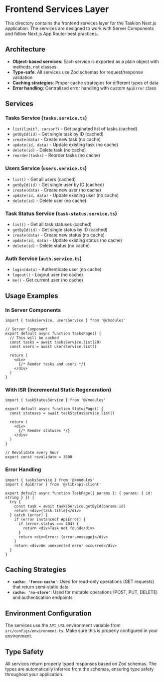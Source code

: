 # Frontend Services Layer

This directory contains the frontend services layer for the Taskion Next.js application. The services are designed to work with Server Components and follow Next.js App Router best practices.

## Architecture

- **Object-based services**: Each service is exported as a plain object with methods, not classes
- **Type-safe**: All services use Zod schemas for request/response validation
- **Caching strategies**: Proper cache strategies for different types of data
- **Error handling**: Centralized error handling with custom `ApiError` class

## Services

### Tasks Service (`tasks.service.ts`)
- `list(limit?, cursor?)` - Get paginated list of tasks (cached)
- `getById(id)` - Get single task by ID (cached)
- `create(data)` - Create new task (no cache)
- `update(id, data)` - Update existing task (no cache)
- `delete(id)` - Delete task (no cache)
- `reorder(tasks)` - Reorder tasks (no cache)

### Users Service (`users.service.ts`)
- `list()` - Get all users (cached)
- `getById(id)` - Get single user by ID (cached)
- `create(data)` - Create new user (no cache)
- `update(id, data)` - Update existing user (no cache)
- `delete(id)` - Delete user (no cache)

### Task Status Service (`task-status.service.ts`)
- `list()` - Get all task statuses (cached)
- `getById(id)` - Get single status by ID (cached)
- `create(data)` - Create new status (no cache)
- `update(id, data)` - Update existing status (no cache)
- `delete(id)` - Delete status (no cache)

### Auth Service (`auth.service.ts`)
- `login(data)` - Authenticate user (no cache)
- `logout()` - Logout user (no cache)
- `me()` - Get current user (no cache)

## Usage Examples

### In Server Components

```tsx
import { tasksService, usersService } from '@/modules'

// Server Component
export default async function TasksPage() {
  // This will be cached
  const tasks = await tasksService.list(20)
  const users = await usersService.list()
  
  return (
    <div>
      {/* Render tasks and users */}
    </div>
  )
}
```

### With ISR (Incremental Static Regeneration)

```tsx
import { taskStatusService } from '@/modules'

export default async function StatusPage() {
  const statuses = await taskStatusService.list()
  
  return (
    <div>
      {/* Render statuses */}
    </div>
  )
}

// Revalidate every hour
export const revalidate = 3600
```

### Error Handling

```tsx
import { tasksService } from '@/modules'
import { ApiError } from '@/lib/api-client'

export default async function TaskPage({ params }: { params: { id: string } }) {
  try {
    const task = await tasksService.getById(params.id)
    return <div>{task.title}</div>
  } catch (error) {
    if (error instanceof ApiError) {
      if (error.status === 404) {
        return <div>Task not found</div>
      }
      return <div>Error: {error.message}</div>
    }
    return <div>An unexpected error occurred</div>
  }
}
```

## Caching Strategies

- **`cache: 'force-cache'`**: Used for read-only operations (GET requests) that return semi-static data
- **`cache: 'no-store'`**: Used for mutable operations (POST, PUT, DELETE) and authentication endpoints

## Environment Configuration

The services use the `API_URL` environment variable from `src/configs/environment.ts`. Make sure this is properly configured in your environment.

## Type Safety

All services return properly typed responses based on Zod schemas. The types are automatically inferred from the schemas, ensuring type safety throughout your application.
